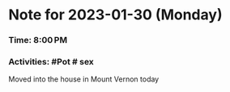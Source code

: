 # Note for 2023-01-30 (Monday)
### Time: 8:00 PM
### Activities: #Pot  # sex

Moved into the house in Mount Vernon today
